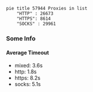 
```mermaid
pie title 57944 Proxies in list
    "HTTP" : 26673
    "HTTPS": 8614
    "SOCKS" : 29961
```

### Some Info
#### Average Timeout

- mixed: 3.6s
- http: 1.8s
- https: 8.2s
- socks: 5.1s